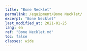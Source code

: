 ```yaml
---
title: "Bone Necklet"
permalink: /equipment/Bone Necklet/
excerpt: "Bone Necklet"
last_modified_at: 2021-01-25
lang: en
ref: "Bone Necklet.md"
toc: false
classes: wide
---
```


